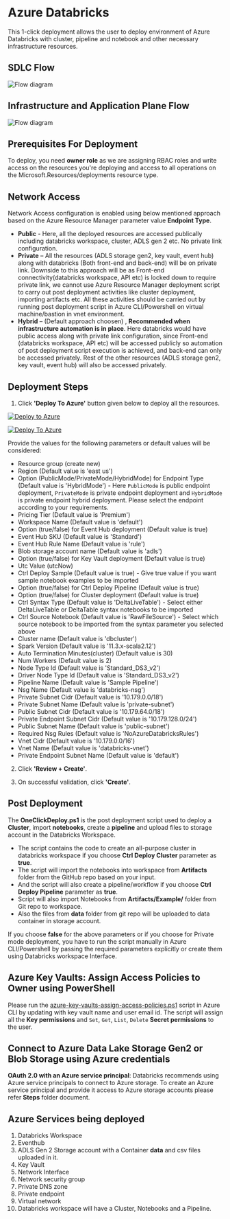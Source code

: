 # Azure Databricks

This 1-click deployment allows the user to deploy environment of Azure Databricks with cluster, pipeline and notebook and other necessary infrastructure resources.

## SDLC Flow

![Flow diagram](./assets/Development_FlowChart.png)

## Infrastructure and Application Plane Flow

![Flow diagram](./assets/Databricks_Deployment_Workflow.png)

## Prerequisites For Deployment

To deploy, you need **owner role** as we are assigning RBAC roles and write access on the resources you're deploying and access to all operations on the Microsoft.Resources/deployments resource type.

## Network Access
 
Network Access configuration is enabled using below mentioned approach based on the Azure Resource Manager parameter value **Endpoint Type**.
- **Public** - Here, all the deployed resources are accessed publically including databricks workspace, cluster, ADLS gen 2 etc. No private link configuration. 
- **Private** – All the resources (ADLS storage gen2, key vault, event hub) along with databricks (Both front-end and back-end) will be on private link. Downside to this approach will be as Front-end connectivity(databricks workspace, API etc) is locked down to require private link, we cannot use Azure Resource Manager deployment script to carry out post deployment activities like cluster deployment, importing artifacts etc. All these activities should be carried out by running post deployment script in Azure CLI/Powershell on virtual machine/bastion in vnet environment.
- **Hybrid** – (Default approach choosen) , **Recommended when infrastructure automation is in place**. Here databricks would have public access along with private link configuration, since Front-end (databricks workspace, API etc) will be accessed publicly so automation of post deployment script execution is achieved, and back-end can only be accessed privately. Rest of the other resources (ADLS storage gen2, key vault, event hub) will also be accessed privately.

## Deployment Steps

1. Click **'Deploy To Azure'** button given below to deploy all the resources.

[![Deploy to Azure](https://aka.ms/deploytoazurebutton)](https://portal.azure.com/#create/Microsoft.Template/uri/https%3A%2F%2Fraw.githubusercontent.com%2FDatabricksFactory%2Fdatabricks-migration%2Fdev%2Fmain.json)

[![Deploy To Azure](https://docs.microsoft.com/en-us/azure/templates/media/deploy-to-azure.svg)](https://portal.azure.com/#blade/Microsoft_Azure_CreateUIDef/CustomDeploymentBlade/uri/https%3A%2F%2Fraw.githubusercontent.com%2Fsebassem%2FAzure-ARM-UI%2Fmain%2Fazuredeploy.json/uiFormDefinitionUri/https%3A%2F%2Fraw.githubusercontent.com%2Fsebassem%2FAzure-ARM-UI%2Fmain%2FazuredeployUI.json)

Provide the values for the following parameters or default values will be considered:
- Resource group (create new) 
- Region (Default value is 'east us') 
- Option (PublicMode/PrivateMode/HybridMode) for Endpoint Type (Default value is 'HybridMode') - Here ```PublicMode``` is public endpoint deployment, ```PrivateMode``` is private endpoint deployment and ```HybridMode``` is private endpoint hybrid deployment. Please select the endpoint according to your requirements. 
- Pricing Tier (Default value is 'Premium')
- Workspace Name (Default value is 'default')
- Option (true/false) for Event Hub deployment (Default value is true)
- Event Hub SKU (Default value is 'Standard')
- Event Hub Rule Name (Default value is 'rule')
- Blob storage account name (Default value is 'adls')
- Option (true/false) for Key Vault deployment (Default value is true)
- Utc Value (utcNow)
- Ctrl Deploy Sample (Default value is true) - Give true value if you want sample notebook examples to be imported
- Option (true/false) for Ctrl Deploy Pipeline  (Default value is true)
- Option (true/false) for Cluster deployment (Default value is true)
- Ctrl Syntax Type (Default value is 'DeltaLiveTable') - Select either DeltaLiveTable or DeltaTable syntax notebooks to be imported
- Ctrl Source Notebook (Default value is 'RawFileSource') - Select which source notebook to be imported from the syntax parameter you selected above
- Cluster name (Default value is 'dbcluster')
- Spark Version (Default value is '11.3.x-scala2.12')
- Auto Termination Minutes(cluster) (Default value is 30)
- Num Workers (Default value is 2)
- Node Type Id (Default value is 'Standard_DS3_v2')
- Driver Node Type Id (Default value is 'Standard_DS3_v2')
- Pipeline Name (Default value is 'Sample Pipeline')
- Nsg Name (Default value is 'databricks-nsg')
- Private Subnet Cidr (Default value is '10.179.0.0/18')
- Private Subnet Name (Default value is 'private-subnet')
- Public Subnet Cidr (Default value is '10.179.64.0/18')
- Private Endpoint Subnet Cidr (Default value is '10.179.128.0/24')
- Public Subnet Name (Default value is 'public-subnet')
- Required Nsg Rules (Default value is 'NoAzureDatabricksRules')
- Vnet Cidr (Default value is '10.179.0.0/16')
- Vnet Name (Default value is 'databricks-vnet')
- Private Endpoint Subnet Name (Default value is 'default')

2. Click **'Review + Create'**.

3. On successful validation, click **'Create'**.

## Post Deployment

The **OneClickDeploy.ps1** is the post deployment script used to deploy a **Cluster**, import **notebooks**, create a **pipeline** and upload files to storage account in the Databricks Workspace.
- The script contains the code to create an all-purpose cluster in databricks workspace if you choose **Ctrl Deploy Cluster** parameter as **true**.
- The script will import the notebooks into workspace from **Artifacts** folder from the GitHub repo based on your input.
- And the script will also create a pipeline/workflow if you choose **Ctrl Deploy Pipeline** parameter as **true**.
- Script will also import Notebooks from **Artifacts/Example/** folder from Git repo to workspace.
- Also the files from **data** folder from git repo will be uploaded to data container in storage account.

If you choose **false** for the above parameters or if you choose for Private mode deployment, you have to run the script manually in Azure CLI/Powershell by passing the required parameters explicitly or create them using Databricks workspace Interface. 

## Azure Key Vaults: Assign Access Policies to Owner using PowerShell

Please run the [azure-key-vaults-assign-access-policies.ps1](https://raw.githubusercontent.com/DatabricksFactory/databricks-migration/dev/azure-key-vaults-assign-access-policies.ps1) script in Azure CLI by updating with key vault name and user email id. The script will assign all the **Key permissions** and ```Set```, ```Get```, ```List```, ```Delete``` **Secret permissions** to the user.

## Connect to Azure Data Lake Storage Gen2 or Blob Storage using Azure credentials

**OAuth 2.0 with an Azure service principal**: Databricks recommends using Azure service principals to connect to Azure storage. To create an Azure service principal and provide it access to Azure storage accounts please refer **Steps** folder document.

## Azure Services being deployed

1. Databricks Workspace
2. Eventhub
3. ADLS Gen 2 Storage account with a Container **data** and csv files uploaded in it.
4. Key Vault
5. Network Interface
6. Network security group
7. Private DNS zone
8. Private endpoint
9. Virtual network
10. Databricks workspace will have a Cluster, Notebooks and a Pipeline.
